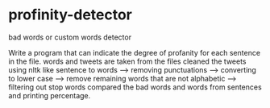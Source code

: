# profinity-detector
bad words or custom words detector

Write a program that can indicate the degree of profanity for each sentence in the file.
words and tweets are taken from the files
cleaned the tweets using nltk like sentence to words --> removing punctuations --> converting to lower case --> remove remaining words that are not alphabetic --> filtering out stop words
compared the bad words and words from sentences and printing percentage.
